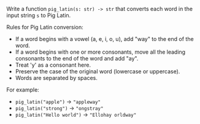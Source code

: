 Write a function `pig_latin(s: str) -> str` that converts each word in the input string `s` to Pig Latin.

Rules for Pig Latin conversion:
- If a word begins with a vowel (a, e, i, o, u), add "way" to the end of the word.
- If a word begins with one or more consonants, move all the leading consonants to the end of the word and add "ay".
- Treat 'y' as a consonant here.
- Preserve the case of the original word (lowercase or uppercase).
- Words are separated by spaces.

For example:
- `pig_latin("apple")` → `"appleway"`
- `pig_latin("strong")` → `"ongstray"`
- `pig_latin("Hello world")` → `"Ellohay orldway"`